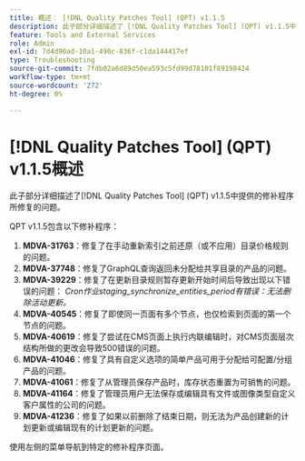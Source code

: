```yaml
---
title: 概述： [!DNL Quality Patches Tool] (QPT) v1.1.5
description: 此子部分详细描述了 [!DNL Quality Patches Tool] (QPT) v1.1.5中提供的修补程序所修复的问题。
feature: Tools and External Services
role: Admin
exl-id: 7d4d90ad-10a1-490c-836f-c1da144417ef
type: Troubleshooting
source-git-commit: 7fdb02a6d89d50ea593c5fd99d78101f89198424
workflow-type: tm+mt
source-wordcount: '272'
ht-degree: 0%

---
```


# [!DNL Quality Patches Tool] (QPT) v1.1.5概述

此子部分详细描述了[!DNL Quality Patches Tool] (QPT) v1.1.5中提供的修补程序所修复的问题。

QPT v1.1.5包含以下修补程序：

1. **MDVA-31763**：修复了在手动重新索引之前还原（或不应用）目录价格规则的问题。
1. **MDVA-37748**：修复了GraphQL查询返回未分配给共享目录的产品的问题。
1. **MDVA-39229**：修复了在更新目录规则暂存更新开始时间后导致出现以下错误的问题： *Cron作业staging_synchronize_entities_period有错误：无法删除活动更新。*
1. **MDVA-40545**：修复了即使同一页面有多个节点，也仅检索到页面的第一个节点的问题。
1. **MDVA-40619**：修复了尝试在CMS页面上执行内联编辑时，对CMS页面层次结构所做的更改会导致500错误的问题。
1. **MDVA-41046**：修复了具有自定义选项的简单产品可用于分配给可配置/分组产品的问题。
1. **MDVA-41061**：修复了从管理员保存产品时，库存状态重置为可销售的问题。
1. **MDVA-41164**：修复了管理员用户无法保存或编辑具有文件或图像类型自定义客户属性的公司的问题。
1. **MDVA-41236**：修复了如果以前删除了结束日期，则无法为产品创建新的计划更新或编辑现有的计划更新的问题。

使用左侧的菜单导航到特定的修补程序页面。
